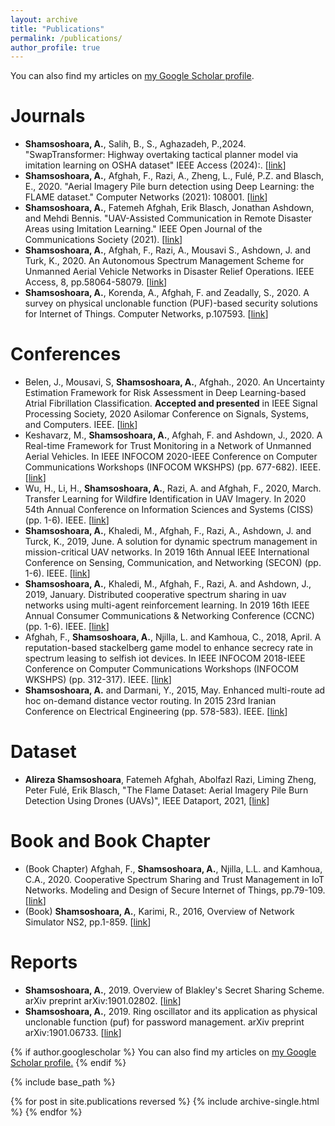 ```yaml
---
layout: archive
title: "Publications"
permalink: /publications/
author_profile: true
---
```


You can also find my articles on [my Google Scholar profile](https://scholar.google.com/citations?user=1IDrN5QAAAAJ&hl=en&oi=ao).

Journals
==========
* **Shamsoshoara, A.**, Salih, B., S., Aghazadeh, P.,2024. "SwapTransformer: Highway overtaking tactical planner model via imitation learning on OSHA dataset" IEEE Access (2024):. [[link](https://ieeexplore.ieee.org/stamp/stamp.jsp?arnumber=10540008)]
* **Shamsoshoara, A.**, Afghah, F., Razi, A., Zheng, L., Fulé, P.Z. and Blasch, E., 2020. "Aerial Imagery Pile burn detection using Deep Learning: the FLAME dataset." Computer Networks (2021): 108001. [[link](https://www.sciencedirect.com/science/article/pii/S1389128621001201)]
* **Shamsoshoara, A.**, Fatemeh Afghah, Erik Blasch, Jonathan Ashdown, and Mehdi Bennis. "UAV-Assisted Communication in Remote Disaster Areas using Imitation Learning." IEEE Open Journal of the Communications Society (2021). [[link](https://ieeexplore.ieee.org/abstract/document/9381488)]
* **Shamsoshoara, A.**, Afghah, F., Razi, A.,  Mousavi S., Ashdown, J. and Turk, K., 2020. An Autonomous Spectrum Management Scheme for Unmanned Aerial Vehicle Networks in Disaster Relief Operations. IEEE Access, 8, pp.58064-58079. [[link](https://ieeexplore.ieee.org/abstract/document/9046033)]
* **Shamsoshoara, A.**, Korenda, A., Afghah, F. and Zeadally, S., 2020. A survey on physical unclonable function (PUF)-based security solutions for Internet of Things. Computer Networks, p.107593. [[link](https://www.sciencedirect.com/science/article/pii/S1389128620312275)]

Conferences 
==========
* Belen, J., Mousavi, S, **Shamsoshoara, A.**, Afghah., 2020. An Uncertainty Estimation Framework for Risk Assessment in Deep Learning-based Atrial Fibrillation Classification. **Accepted and presented** in IEEE Signal Processing Society, 2020 Asilomar Conference on Signals, Systems, and Computers. IEEE. [[link](https://arxiv.org/pdf/2011.00121.pdf)]
* Keshavarz, M., **Shamsoshoara, A.**, Afghah, F. and Ashdown, J., 2020. A Real-time Framework for Trust Monitoring in a Network of Unmanned Aerial Vehicles. In IEEE INFOCOM 2020-IEEE Conference on Computer Communications Workshops (INFOCOM WKSHPS) (pp. 677-682). IEEE. [[link](https://ieeexplore.ieee.org/abstract/document/9162761)]
* Wu, H., Li, H., **Shamsoshoara, A.**, Razi, A. and Afghah, F., 2020, March. Transfer Learning for Wildfire Identification in UAV Imagery. In 2020 54th Annual Conference on Information Sciences and Systems (CISS) (pp. 1-6). IEEE. [[link](https://ieeexplore.ieee.org/abstract/document/9086204)]
* **Shamsoshoara, A.**, Khaledi, M., Afghah, F., Razi, A., Ashdown, J. and Turck, K., 2019, June. A solution for dynamic spectrum management in mission-critical UAV networks. In 2019 16th Annual IEEE International Conference on Sensing, Communication, and Networking (SECON) (pp. 1-6). IEEE. [[link](https://ieeexplore.ieee.org/abstract/document/8824917)]
* **Shamsoshoara, A.**, Khaledi, M., Afghah, F., Razi, A. and Ashdown, J., 2019, January. Distributed cooperative spectrum sharing in uav networks using multi-agent reinforcement learning. In 2019 16th IEEE Annual Consumer Communications & Networking Conference (CCNC) (pp. 1-6). IEEE. [[link](https://ieeexplore.ieee.org/abstract/document/8651796)]
* Afghah, F., **Shamsoshoara, A.**, Njilla, L. and Kamhoua, C., 2018, April. A reputation-based stackelberg game model to enhance secrecy rate in spectrum leasing to selfish iot devices. In IEEE INFOCOM 2018-IEEE Conference on Computer Communications Workshops (INFOCOM WKSHPS) (pp. 312-317). IEEE. [[link](https://ieeexplore.ieee.org/abstract/document/8406970)]
* **Shamsoshoara, A.** and Darmani, Y., 2015, May. Enhanced multi-route ad hoc on-demand distance vector routing. In 2015 23rd Iranian Conference on Electrical Engineering (pp. 578-583). IEEE. [[link](https://ieeexplore.ieee.org/abstract/document/7146282)]

Dataset
==========
* **Alireza Shamsoshoara**, Fatemeh Afghah, Abolfazl Razi, Liming Zheng, Peter Fulé, Erik Blasch, "The Flame Dataset: Aerial Imagery Pile Burn Detection Using Drones (UAVs)", IEEE Dataport, 2021, [[link](https://ieee-dataport.org/open-access/flame-dataset-aerial-imagery-pile-burn-detection-using-drones-uavs)]

Book and Book Chapter 
==========
* (Book Chapter) Afghah, F., **Shamsoshoara, A.**, Njilla, L.L. and Kamhoua, C.A., 2020. Cooperative Spectrum Sharing and Trust Management in IoT Networks. Modeling and Design of Secure Internet of Things, pp.79-109. [[link](https://onlinelibrary.wiley.com/doi/abs/10.1002/9781119593386.ch4)]
* (Book) **Shamsoshoara, A.**, Karimi, R., 2016, Overview of Network Simulator NS2, pp.1-859. [[link](https://www.researchgate.net/publication/337670285_Overview_of_Network_Simulator_NS2)]

Reports 
==========
* **Shamsoshoara, A.**, 2019. Overview of Blakley's Secret Sharing Scheme. arXiv preprint arXiv:1901.02802. [[link](https://arxiv.org/pdf/1901.02802.pdf)]
* **Shamsoshoara, A.**, 2019. Ring oscillator and its application as physical unclonable function (puf) for password management. arXiv preprint arXiv:1901.06733. [[link](https://arxiv.org/pdf/1901.06733.pdf)]

{% if author.googlescholar %}
  You can also find my articles on <u><a href="{{author.googlescholar}}">my Google Scholar profile</a>.</u>
{% endif %}

{% include base_path %}

{% for post in site.publications reversed %}
  {% include archive-single.html %}
{% endfor %}
